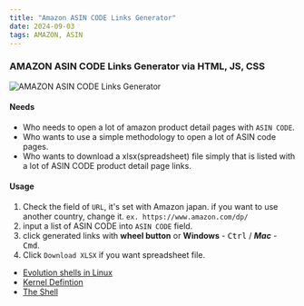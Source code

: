 ```yaml
---
title: "Amazon ASIN CODE Links Generator"
date: 2024-09-03
tags: AMAZON, ASIN
---
```


### AMAZON ASIN CODE Links Generator via HTML, JS, CSS

<img src="{{site.assets}}{{ page.permalink }}asinCodeLinksGenerator.JPG" alt="AMAZON ASIN CODE Links Generator">

#### Needs

- Who needs to open a lot of amazon product detail pages with `ASIN CODE`.
- Who wants to use a simple methodology to open a lot of ASIN code pages.
- Who wants to download a xlsx(spreadsheet) file simply that is listed with a lot of ASIN CODE product detail page links.

#### Usage

1. Check the field of `URL`, it's set with Amazon japan. if you want to use another country, change it. `ex. https://www.amazon.com/dp/`
2. input a list of ASIN CODE into `ASIN CODE` field.
3. click generated links with **wheel button** or **Windows** - <kbd>Ctrl</kbd> / **_Mac_** - <kbd>Cmd</kbd>.
4. Click `Download XLSX` if you want spreadsheet file.

- [Evolution shells in Linux](http://developer.ibm.com/tutorials/l-linux-shells/)
- [Kernel Defintion](http://www.linfo.org/kernel.html)
- [The Shell](http://www.cis.rit.edu/class/simg211/unixintro/Shell.html)
